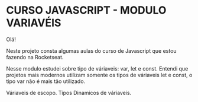 # CURSO JAVASCRIPT - MODULO VARIAVÉIS

Olá!

Neste projeto consta algumas aulas do curso de Javascript que estou fazendo na Rocketseat.

Nesse modulo estudei sobre tipo de váriaveis: var, let e const. Entendi que projetos mais modernos utilizam somente os tipos de váriaveis let e const, o tipo var não é mais tão utilizado.

Váriaveis de escopo.
Tipos Dinamicos de váriaveis.
